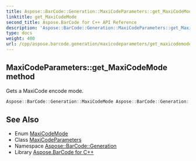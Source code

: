 ```yaml
---
title: Aspose::BarCode::Generation::MaxiCodeParameters::get_MaxiCodeMode method
linktitle: get_MaxiCodeMode
second_title: Aspose.BarCode for C++ API Reference
description: 'Aspose::BarCode::Generation::MaxiCodeParameters::get_MaxiCodeMode method. Gets a MaxiCode encode mode in C++.'
type: docs
weight: 400
url: /cpp/aspose.barcode.generation/maxicodeparameters/get_maxicodemode/
---
```

## MaxiCodeParameters::get_MaxiCodeMode method


Gets a MaxiCode encode mode.

```cpp
Aspose::BarCode::Generation::MaxiCodeMode Aspose::BarCode::Generation::MaxiCodeParameters::get_MaxiCodeMode() const
```

## See Also

* Enum [MaxiCodeMode](../../maxicodemode/)
* Class [MaxiCodeParameters](../)
* Namespace [Aspose::BarCode::Generation](../../)
* Library [Aspose.BarCode for C++](../../../)

